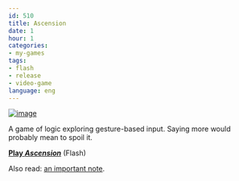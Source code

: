 ```yaml
---
id: 510
title: Ascension
date: 1
hour: 1
categories:
- my-games
tags:
- flash
- release
- video-game
language: eng
---
```


[![image](/files/2010/12-ascension/ascensionshot.png "Ascension screenshot")](/files/2010/12-ascension/ascensionshot.png)

A game of logic exploring gesture-based input. Saying more would probably mean to spoil it.

[**Play _Ascension_**](//www.agj.cl/files/games/ascension/) (Flash)

Also read: [an important note](/2010/12/charade/).
